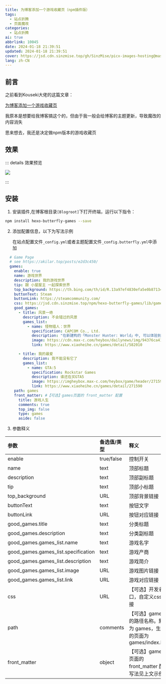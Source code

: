 ```yaml
---
title: 为博客添加一个游戏收藏页（npm插件版）
tags:
  - 站点折腾
  - 页面魔改
categories:
  - 站点折腾
ai: true
abbrlink: 10045
date: 2024-01-18 21:39:51
updated: 2024-01-18 21:39:51
cover: https://jsd.cdn.sinzmise.top/gh/SinzMise/picx-images-hosting@master/20240525/fe131d7f5a6b38b23cc967316c13dae2.8dwp7xp4q5.webp
lang: zh-CN
---
```

## 前言
之前看到Kouseki大佬的这篇文章：

[为博客添加一个游戏收藏页](https://blog.kouseki.cn/posts/e7dd.html)

我原本是想要给我博客搞这个的，但由于我一般会给博客的主题更新，导致魔改的内容消失

思来想去，我还是决定做npm版本的游戏收藏页
## 效果
::: details 效果预览

![](https://jsd.cdn.sinzmise.top/gh/SinzMise/picx-images-hosting@master/20240118/msedge_3ga8r6QcmR.3doduw5wpd60.png)

:::

## 安装

1. 安装插件,在博客根目录`[Blogroot]`下打开终端，运行以下指令：
  ```bash
  npm install hexo-butterfly-games --save
  ```

2. 添加配置信息，以下为写法示例

   在站点配置文件`_config.yml`或者主题配置文件`_config.butterfly.yml`中添加

  ```yaml
    # Game Page
    # see https://akilar.top/posts/e2d3c450/
    games:
      enable: true
      name: 游戏世界 
      description: 我的游戏世界 
      tip: 跟 小屋屋主 一起探索世界 
      top_background: https://th.bing.com/th/id/R.13a97ef4830efa5e0b87134d622719f3?rik=G7RaJFpxg5PtkA&riu=http%3a%2f%2fupload.techweb.com.cn%2fs%2f640%2f2019%2f0530%2f1559208230699.jpg&ehk=j1G8rMX98TRX52EkLgI5jW1p7lIQp4I8Si1nqEggFRs%3d&risl=&pid=ImgRaw&r=0&sres=1&sresct=1
      buttonText: Steam 
      buttonLink: https://steamcommunity.com/
      css: https://jsd.cdn.sinzmise.top/npm/hexo-butterfly-games/lib/games.css
      good_games:
        - title: 风景一绝
          description: 不会错过的风景
          games_list:
            - name: 怪物猎人：世界
              specification: CAPCOM Co., Ltd.
              description: "在新建构的「Monster Hunter: World」中, 可以体验到你一直期盼的极致猎人生活。"
              image: https://cdn.max-c.com/heybox/dailynews/img/94376ca41326836587a137d5999733e5.jpg
              link: https://www.xiaoheihe.cn/games/detail/582010

        - title: 我的最爱
          description: 我不能没有它了
          games_list:
            - name: GTA:5
              specification: Rockstar Games
              description: 谁还在买GTA5
              image: https://imgheybox.max-c.com/heybox/game/header/271590_dXCCk.jpg
              link: https://www.xiaoheihe.cn/games/detail/271590
      path: games
      front_matter: #【可选】games页面的 front_matter 配置
        title: 游戏人生
        comments: true
        top_img: false
        type: games
        aside: false
  ```
3. 参数释义

| 参数                                  | 备选值/类型     | 释义                                                |
  |:------------------------------------|:-----------|:--------------------------------------------------|
| enable                              | true/false | 控制开关                                              |
| name                                | text       | 顶部标题                                              |
| description                         | text       | 顶部副标题                                             |
| tip                                 | text       | 顶部小标题                                             |
| top_background                      | URL        | 顶部背景链接                                            |
| buttonText                          | text       | 按钮文字                                              |
| buttonLink                          | URL        | 按钮对应链接                                            |
| good_games.title                    | text       | 分类标题                                              |
| good_games.description              | text       | 分类副标题                                             |
| good_games.games_list.name          | text       | 游戏名字                                              |
| good_games.games_list.specification | text       | 游戏产商                                              |
| good_games.games_list.description   | text       | 游戏简介                                              |
| good_games.games_list.image         | URL        | 游戏图片链接                                            |
| good_games.games_list.link          | URL        | 游戏对应链接                                            |
| css                                 | URL        | 【可选】开发者接口，自定义css链接                                |
| path                                | comments   | 【可选】games 的路径名称。默认为 games，生成的页面为 games/index.html |
| front_matter                        | object     | 【可选】games 页面的 front_matter 配置,写法见上文示例             |